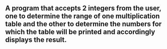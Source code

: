## A program that accepts 2 integers from the user, one to determine the range of one multiplication table and the other to determine the numbers for which the table will be  printed and accordingly displays the result. 
